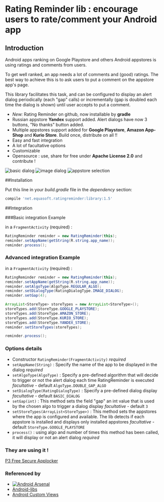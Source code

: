 # Rating Reminder lib : encourage users to rate/comment your Android app

## Introduction

Android apps ranking on Google Playstore and others Android appstores is using ratings and comments from users. 

To get well ranked, an app needs a lot of comments and (good) ratings. The best way to achieve this is to ask 
users to put a comment on the appstore app's page.


This library facilitates this task, and can be configured to display an alert dialog periodically (each "gap" calls)
or incrementally (gap is doubled each time the dialog is shown) until user accepts to put a comment.


  * *New:* Rating Reminder on github, now installable by **gradle**
  * Russian appstore **Yandex** support added. Alert dialogs have now 3 buttons, "No thanks" button added.
  * Multiple appstores support added for **Google Playstore**, **Amazon App-Shop** and **Kurio Store**. Build once, distribute on all !!
  * Easy and fast integration
  * A lot of facultative options
  * Customizable
  * Opensource : use, share for free under **Apache License 2.0** and contribute !

![basic dialog](https://github.com/openkwaky/ratingreminder/blob/master/pics/mini_basic_dialog.png)
![image dialog](https://github.com/openkwaky/ratingreminder/blob/master/pics/mini_image_dialog.png)
![appstore selection](https://github.com/openkwaky/ratingreminder/blob/master/pics/mini_appstore_selection.png)

##Installation

Put this line in your *build.gradle* file in the *dependency* section:

```groovy
compile 'net.equasoft.ratingreminder:library:1.5'
```


##Integration

###Basic integration Example

in a `FragmentActivity` (required) :

```java
RatingReminder reminder = new RatingReminder(this);
reminder.setAppName(getString(R.string.app_name));
reminder.process();
```

### Advanced integration Example

in a `FragmentActivity` (required) :

```java
RatingReminder reminder = new RatingReminder(this);
reminder.setAppName(getString(R.string.app_name));
reminder.setAlgoType(AlgoType.REGULAR_ALGO);
reminder.setDialogType(RatingDialogType.IMAGE_DIALOG);
reminder.setGap(4);

ArrayList<StoreType> storeTypes = new ArrayList<StoreType>();
storeTypes.add(StoreType.GOOGLE_PLAYSTORE);
storeTypes.add(StoreType.AMAZON_STORE);
storeTypes.add(StoreType.KURIO_STORE);
storeTypes.add(StoreType.YANDEX_STORE);
reminder.setStoreTypes(storeTypes);

reminder.process();
```

### Options details

  * Constructor `RatingReminder(FragmentActivity)` *required*
  * `setAppName(String)` : Specify the name of the app to be displayed in the dialog *required*
  * `setAlgoType(AlgoType)` : Specify a pre-defined algorithm that will decide to trigger or not the alert dialog each time RatingReminder is executed *facultative* - default `AlgoType.DOUBLE_GAP_ALGO`
  * `setDialogType(RatingDialogType)` : Specify a pre-defined dialog display *facultative* - default `BASIC_DIALOG`
  * `setGap(int)` : This method sets the field "gap" an int value that is used by the chosen algo to trigger a dialog display *facultative* - default `3`
  * `setStoreTypes(ArrayList<StoreType>)` : This method sets the appstores where the app is configured and available. The lib detects if each appstore is installed and displays only installed appstores *facultative* - default `StoreType.GOOGLE_PLAYSTORE`
  * `process()` : using algo and number of times this method has been called, it will display or not an alert dialog *required*


### They are using it !

[P3 Free Secure Applocker](https://play.google.com/store/apps/details?id=com.p3authentication)


### Referenced by

  * [![Android Arsenal](https://img.shields.io/badge/Android%20Arsenal-Rating%20Reminder-brightgreen.svg?style=flat)](https://android-arsenal.com/details/1/397)
  * [Android-libs](http://android-libs.com/lib/rating-reminder)
  * [Android Custom Views](http://androidcustomviews.com/rating-reminder/)
